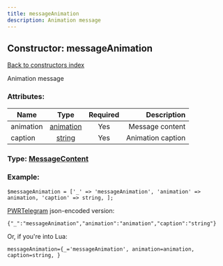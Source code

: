 ```yaml
---
title: messageAnimation
description: Animation message
---
```

## Constructor: messageAnimation  
[Back to constructors index](index.md)



Animation message

### Attributes:

| Name     |    Type       | Required | Description |
|----------|:-------------:|:--------:|------------:|
|animation|[animation](../types/animation.md) | Yes|Message content|
|caption|[string](../types/string.md) | Yes|Animation caption|



### Type: [MessageContent](../types/MessageContent.md)


### Example:

```
$messageAnimation = ['_' => 'messageAnimation', 'animation' => animation, 'caption' => string, ];
```  

[PWRTelegram](https://pwrtelegram.xyz) json-encoded version:

```
{"_":"messageAnimation","animation":"animation","caption":"string"}
```


Or, if you're into Lua:  


```
messageAnimation={_='messageAnimation', animation=animation, caption=string, }

```


